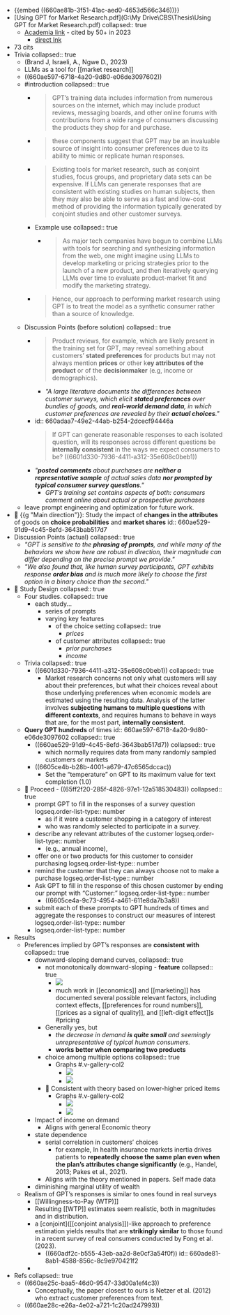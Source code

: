 - {{embed ((660ae81b-3f51-41ac-aed0-4653d566c346))}}
- [Using GPT for Market Research.pdf](G:\My Drive\CBS\Thesis\Using GPT for Market Research.pdf)
  collapsed:: true
	- [Academia link](https://papers.ssrn.com/sol3/papers.cfm?abstract_id=4395751) - cited by 50+ in 2023
		- [direct lnk](https://www.hbs.edu/ris/Publication%20Files/23-062_b8fbedcd-ade4-49d6-8bb7-d216650ff3bd.pdf)
- 73 cits
- Trivia
  collapsed:: true
	- (Brand J, Israeli, A., Ngwe D., 2023)
	- LLMs as a tool for [[market research]]
	- ((660ae597-6718-4a20-9d80-e06de3097602))
	- #introduction
	  collapsed:: true
		- > GPT’s training data includes information from numerous sources on the internet, which may include product reviews, messaging boards, and other online forums with contributions from a wide range of consumers discussing the products they shop for and purchase.
		- > these components suggest that GPT may be an invaluable source of insight into consumer preferences due to its ability to mimic or replicate human responses.
		- > Existing tools for market research, such as conjoint studies, focus groups, and proprietary data sets can be expensive. If LLMs can generate responses that are consistent with existing studies on human subjects, then they may also be able to serve as a fast and low-cost method of providing the information typically generated by conjoint studies and other customer surveys.
		- Example use
		  collapsed:: true
			- > As major tech companies have begun to combine LLMs with tools for searching and synthesizing information from the web, one might imagine using LLMs to develop marketing or pricing strategies prior to the launch of a new product, and then iteratively querying LLMs over time to evaluate product-market fit and modify the marketing strategy.
		- > Hence, our approach to performing market research using GPT is to treat the model as a synthetic consumer rather than a source of knowledge.
	- Discussion Points (before solution)
	  collapsed:: true
		- > Product reviews, for example, which are likely present in the training set for GPT, may reveal something about customers’ **stated preferences** for products but may not always mention **prices** or other k**ey attributes of the product** or of the **decisionmaker** (e.g, income or demographics).
			- *"A large literature documents the differences between customer surveys, which elicit __stated preferences__ over bundles of goods, and __real-world demand data__, in which customer preferences are revealed by their __actual choices__."*
		- id:: 660adaa7-49e2-44ab-b254-2dcecf94446a
		  > If GPT can generate reasonable responses to each isolated question, will its responses across different questions be **internally consistent** in the ways we expect consumers to be? ((6601d330-7936-4411-a312-35e608c0beb1))
		- *"__posted comments__ about purchases are __neither a representative sample__ of actual sales data __nor prompted by typical consumer survey questions__."*
			- *GPT’s training set contains aspects of both: consumers comment online about actual or prospective purchases*
	- leave prompt engineering and optimization for future work.
- 🔸 {{g "Main direction"}}: Study the impact of **changes in the attributes** of goods on **choice probabilities** and **market shares**
  id:: 660ae529-91d9-4c45-8efd-3643bab517d7
- Discussion Points (actual)
  collapsed:: true
	- *"GPT is sensitive to the __phrasing of prompts__, and while many of the behaviors we show here are robust in direction, their magnitude can differ depending on the precise prompt we provide."*
	- *"We also found that, like human survey participants, GPT exhibits response __order bias__ and is much more likely to choose the first option in a binary choice than the second."*
- 🔹 Study Design
  collapsed:: true
	- Four studies.
	  collapsed:: true
		- each study...
			- series of prompts
			- varying key features
				- of the choice setting
				  collapsed:: true
					- *prices*
				- of customer attributes
				  collapsed:: true
					- *prior purchases*
					- *income*
	- Trivia
	  collapsed:: true
		- ((6601d330-7936-4411-a312-35e608c0beb1))
		  collapsed:: true
			- Market research concerns not only what customers will say about their preferences, but what their choices reveal about those underlying preferences when economic models are estimated using the resulting data. Analysis of the latter involves **subjecting humans to multiple questions** with **different contexts**, and requires humans to behave in ways that are, for the most part, **internally consistent**.
	- **Query GPT hundreds** of times
	  id:: 660ae597-6718-4a20-9d80-e06de3097602
	  collapsed:: true
		- ((660ae529-91d9-4c45-8efd-3643bab517d7))
		  collapsed:: true
			- which normally requires data from many randomly sampled customers or markets
		- ((6605ce4b-b28b-4001-a679-47c6565dccac))
			- Set the “temperature” on GPT to its maximum value for text completion (1.0)
	- 🔹 Proceed - ((65ff2f20-285f-4826-97e1-12a518530483))
	  collapsed:: true
		- prompt GPT to fill in the responses of a survey question
		  logseq.order-list-type:: number
			- as if it were a customer shopping in a category of interest
			- who was randomly selected to participate in a survey.
		- describe any relevant attributes of the customer
		  logseq.order-list-type:: number
			- (e.g., annual income),
		- offer one or two products for this customer to consider purchasing
		  logseq.order-list-type:: number
		- remind the customer that they can always choose not to make a purchase
		  logseq.order-list-type:: number
		- Ask GPT to fill in the response of this chosen customer by ending our prompt with “Customer:” 
		  logseq.order-list-type:: number
			- ((6605ce4a-9c73-4954-a461-611e8da7b3a8))
		- submit each of these prompts to GPT hundreds of times and aggregate the responses to construct our measures of interest
		  logseq.order-list-type:: number
		- logseq.order-list-type:: number
- Results
	- Preferences implied by GPT’s responses are **consistent with**
	  collapsed:: true
		- downward-sloping demand curves,
		  collapsed:: true
			- not monotonically downward-sloping - **feature**
			  collapsed:: true
				- ![](https://img001.prntscr.com/file/img001/6aQZ9zZKSE6LaK0P1yh9DQ.png)
				- much work in [[economics]] and [[marketing]] has documented several possible relevant factors, including context effects, [[preferences for round numbers]], [[prices as a signal of quality]], and [[left-digit effect]]s #pricing
			- Generally yes, but
				- *the decrease in demand __is quite small__ and seemingly unrepresentative of typical human consumers.*
				- **works better when comparing two products**
			- choice among multiple options
			  collapsed:: true
				- Graphs #.v-gallery-col2
					- ![](https://img001.prntscr.com/file/img001/kcW4TOV3S1WF0rDbIu6cgw.png)
					- ![](https://img001.prntscr.com/file/img001/lVlbAwFEQIu2_yVoIC_q7Q.png)
			- 🔸 Consistent with theory based on lower-higher priced items
				- Graphs #.v-gallery-col2
					- ![](https://img001.prntscr.com/file/img001/kcW4TOV3S1WF0rDbIu6cgw.png)
					- ![](https://img001.prntscr.com/file/img001/lVlbAwFEQIu2_yVoIC_q7Q.png)
		- Impact of income on demand
			- Aligns with general Economic theory
		- state dependence
			- serial correlation in customers’ choices
				- for example, In health insurance markets inertia drives patients to **repeatedly choose the same plan even when the plan’s attributes change significantly** (e.g., Handel, 2013; Pakes et al., 2021).
			- Aligns with the theory mentioned in papers. Self made data
		- diminishing marginal utility of wealth
	- Realism of GPT’s responses is similar to ones found in real surveys
		- [[Willingness-to-Pay (WTP)]]
		- Resulting [[WTP]] estimates seem realistic, both in magnitudes and in distribution.
		- a [conjoint]([[conjoint analysis]])-like approach to preference estimation yields results that are **strikingly similar** to those found in a recent survey of real consumers conducted by Fong et al. (2023).
			- ((660adf2c-b555-43eb-aa2d-8e0cf3a54f0f))
			  id:: 660ade81-8ab1-4588-856c-8c9e970421f2
		-
- Refs
  collapsed:: true
	- ((660ae25c-baa5-46d0-9547-33d00a1ef4c3))
		- Conceptually, the paper closest to ours is Netzer et al. (2012) who extract customer preferences from text.
	- ((660ae28c-e26a-4e02-a721-1c20ad247993))